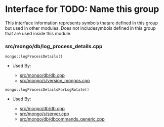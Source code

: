 
# Interface for TODO: Name this group
This interface information represents symbols thatare defined in this group but used in other modules.  Does not includesymbols defined in this group that are used inside this module.

### src/mongo/db/log\_process\_details.cpp

<div></div>

    mongo::logProcessDetails()

- Used By:

    - [src/mongo/db/db.cpp](../../../process\_management/mongos\_and\_mongod\_mains)
    - [src/mongo/s/version\_mongos.cpp](../../../sharding/sharding)

<div></div>

    mongo::logProcessDetailsForLogRotate()

- Used By:

    - [src/mongo/db/db.cpp](../../../process\_management/mongos\_and\_mongod\_mains)
    - [src/mongo/s/server.cpp](../../../process\_management/mongos\_and\_mongod\_mains)
    - [src/mongo/db/dbcommands\_generic.cpp](../../../queries/database\_commands)
